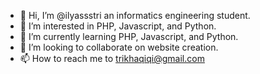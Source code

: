 - 👋 Hi, I’m @ilyassstri an informatics engineering student.
- 👀 I’m interested in PHP, Javascript, and Python.
- 🌱 I’m currently learning PHP, Javascript, and Python.
- 💞️ I’m looking to collaborate on website creation.
- 📫 How to reach me to trikhaqiqi@gmail.com

<!---
ilyassstri/ilyassstri is a ✨ special ✨ repository because its `README.md` (this file) appears on your GitHub profile.
You can click the Preview link to take a look at your changes.
--->

